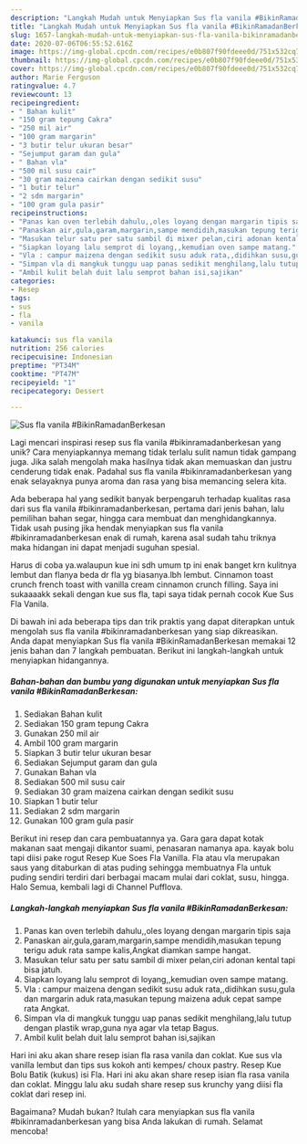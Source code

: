 ```yaml
---
description: "Langkah Mudah untuk Menyiapkan Sus fla vanila #BikinRamadanBerkesan Anti Gagal"
title: "Langkah Mudah untuk Menyiapkan Sus fla vanila #BikinRamadanBerkesan Anti Gagal"
slug: 1657-langkah-mudah-untuk-menyiapkan-sus-fla-vanila-bikinramadanberkesan-anti-gagal
date: 2020-07-06T06:55:52.616Z
image: https://img-global.cpcdn.com/recipes/e0b807f90fdeee0d/751x532cq70/sus-fla-vanila-bikinramadanberkesan-foto-resep-utama.jpg
thumbnail: https://img-global.cpcdn.com/recipes/e0b807f90fdeee0d/751x532cq70/sus-fla-vanila-bikinramadanberkesan-foto-resep-utama.jpg
cover: https://img-global.cpcdn.com/recipes/e0b807f90fdeee0d/751x532cq70/sus-fla-vanila-bikinramadanberkesan-foto-resep-utama.jpg
author: Marie Ferguson
ratingvalue: 4.7
reviewcount: 13
recipeingredient:
- " Bahan kulit"
- "150 gram tepung Cakra"
- "250 mil air"
- "100 gram margarin"
- "3 butir telur ukuran besar"
- "Sejumput garam dan gula"
- " Bahan vla"
- "500 mil susu cair"
- "30 gram maizena cairkan dengan sedikit susu"
- "1 butir telur"
- "2 sdm margarin"
- "100 gram gula pasir"
recipeinstructions:
- "Panas kan oven terlebih dahulu,,oles loyang dengan margarin tipis saja"
- "Panaskan air,gula,garam,margarin,sampe mendidih,masukan tepung terigu aduk rata sampe kalis,Angkat diamkan sampe hangat."
- "Masukan telur satu per satu sambil di mixer pelan,ciri adonan kental tapi bisa jatuh."
- "Siapkan loyang lalu semprot di loyang,,kemudian oven sampe matang."
- "Vla : campur maizena dengan sedikit susu aduk rata,,didihkan susu,gula dan margarin aduk rata,masukan tepung maizena aduk cepat sampe rata Angkat."
- "Simpan vla di mangkuk tunggu uap panas sedikit menghilang,lalu tutup dengan plastik wrap,guna nya agar vla tetap Bagus."
- "Ambil kulit belah duit lalu semprot bahan isi,sajikan"
categories:
- Resep
tags:
- sus
- fla
- vanila

katakunci: sus fla vanila 
nutrition: 256 calories
recipecuisine: Indonesian
preptime: "PT34M"
cooktime: "PT47M"
recipeyield: "1"
recipecategory: Dessert

---
```



![Sus fla vanila #BikinRamadanBerkesan](https://img-global.cpcdn.com/recipes/e0b807f90fdeee0d/751x532cq70/sus-fla-vanila-bikinramadanberkesan-foto-resep-utama.jpg)

Lagi mencari inspirasi resep sus fla vanila #bikinramadanberkesan yang unik? Cara menyiapkannya memang tidak terlalu sulit namun tidak gampang juga. Jika salah mengolah maka hasilnya tidak akan memuaskan dan justru cenderung tidak enak. Padahal sus fla vanila #bikinramadanberkesan yang enak selayaknya punya aroma dan rasa yang bisa memancing selera kita.

Ada beberapa hal yang sedikit banyak berpengaruh terhadap kualitas rasa dari sus fla vanila #bikinramadanberkesan, pertama dari jenis bahan, lalu pemilihan bahan segar, hingga cara membuat dan menghidangkannya. Tidak usah pusing jika hendak menyiapkan sus fla vanila #bikinramadanberkesan enak di rumah, karena asal sudah tahu triknya maka hidangan ini dapat menjadi suguhan spesial.

Harus di coba ya.walaupun kue ini sdh umum tp ini enak banget krn kulitnya lembut dan flanya beda dr fla yg biasanya.lbh lembut. Cinnamon toast crunch french toast with vanilla cream cinnamon crunch filling. Saya ini sukaaaakk sekali dengan kue sus fla, tapi saya tidak pernah cocok Kue Sus Fla Vanila.


Di bawah ini ada beberapa tips dan trik praktis yang dapat diterapkan untuk mengolah sus fla vanila #bikinramadanberkesan yang siap dikreasikan. Anda dapat menyiapkan Sus fla vanila #BikinRamadanBerkesan memakai 12 jenis bahan dan 7 langkah pembuatan. Berikut ini langkah-langkah untuk menyiapkan hidangannya.

<!--inarticleads1-->

##### Bahan-bahan dan bumbu yang digunakan untuk menyiapkan Sus fla vanila #BikinRamadanBerkesan:

1. Sediakan  Bahan kulit
1. Sediakan 150 gram tepung Cakra
1. Gunakan 250 mil air
1. Ambil 100 gram margarin
1. Siapkan 3 butir telur ukuran besar
1. Sediakan Sejumput garam dan gula
1. Gunakan  Bahan vla
1. Sediakan 500 mil susu cair
1. Sediakan 30 gram maizena cairkan dengan sedikit susu
1. Siapkan 1 butir telur
1. Sediakan 2 sdm margarin
1. Gunakan 100 gram gula pasir


Berikut ini resep dan cara pembuatannya ya. Gara gara dapat kotak makanan saat mengaji dikantor suami, penasaran namanya apa. kayak bolu tapi diisi pake rogut Resep Kue Soes Fla Vanilla. Fla atau vla merupakan saus yang ditaburkan di atas puding sehingga membuatnya Fla untuk puding sendiri terdiri dari berbagai macam mulai dari coklat, susu, hingga. Halo Semua, kembali lagi di Channel Pufflova. 

<!--inarticleads2-->

##### Langkah-langkah menyiapkan Sus fla vanila #BikinRamadanBerkesan:

1. Panas kan oven terlebih dahulu,,oles loyang dengan margarin tipis saja
1. Panaskan air,gula,garam,margarin,sampe mendidih,masukan tepung terigu aduk rata sampe kalis,Angkat diamkan sampe hangat.
1. Masukan telur satu per satu sambil di mixer pelan,ciri adonan kental tapi bisa jatuh.
1. Siapkan loyang lalu semprot di loyang,,kemudian oven sampe matang.
1. Vla : campur maizena dengan sedikit susu aduk rata,,didihkan susu,gula dan margarin aduk rata,masukan tepung maizena aduk cepat sampe rata Angkat.
1. Simpan vla di mangkuk tunggu uap panas sedikit menghilang,lalu tutup dengan plastik wrap,guna nya agar vla tetap Bagus.
1. Ambil kulit belah duit lalu semprot bahan isi,sajikan


Hari ini aku akan share resep isian fla rasa vanila dan coklat. Kue sus vla vanilla lembut dan tips sus kokoh anti kempes/ choux pastry. Resep Kue Bolu Batik (kukus) isi Fla. Hari ini aku akan share resep isian fla rasa vanila dan coklat. Minggu lalu aku sudah share resep sus krunchy yang diisi fla coklat dari resep ini. 

Bagaimana? Mudah bukan? Itulah cara menyiapkan sus fla vanila #bikinramadanberkesan yang bisa Anda lakukan di rumah. Selamat mencoba!
